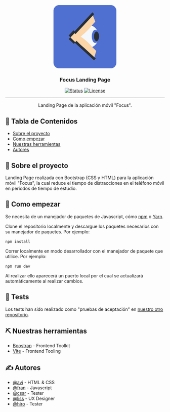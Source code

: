 <p align="center">
  <a href="" rel="noopener">
 <img width=200px height=200px src="src/images/logo.png" alt="Project logo"></a>
</p>

<h3 align="center">Focus Landing Page</h3>

<div align="center">

[![Status](https://img.shields.io/badge/status-active.svg)]()
[![License](https://img.shields.io/badge/license-GNU-blue.svg)](/LICENSE)

</div>

---

<p align="center"> Landing Page de la aplicación móvil "Focus".
    <br> 
</p>

## 📝 Tabla de Contenidos

- [Sobre el proyecto](#about)
- [Como empezar](#getting_started)
- [Nuestras herramientas](#built_using)
- [Autores](#authors)

## 🧐 Sobre el proyecto <a name = "about"></a>

Landing Page realizada con Bootstrap (CSS y HTML) para la aplicación móvil "Focus", la cual reduce el tiempo de distracciones en el teléfono móvil en periodos de tiempo de estudio.

## 🏁 Como empezar <a name = "getting_started"></a>

Se necesita de un manejador de paquetes de Javascript, cómo <a href="https://www.npmjs.com/">npm</a> o <a href="https://yarnpkg.com/">Yarn</a>.

Clone el repositorio localmente y descargue los paquetes necesarios con su manejador de paquetes. Por ejemplo:

```
npm install
```

Correr localmente en modo desarrollador con el manejador de paquete que utilice. Por ejemplo:

```
npm run dev
```

Al realizar ello aparecerá un puerto local por el cual se actualizará automáticamente al realizar cambios.

## 🔧 Tests<a name = "tests"></a>

Los tests han sido realizado como "pruebas de aceptación" en <a href="https://github.com/iFocusNow/acceptance-test">nuestro otro repositorio</a>.

## ⛏️ Nuestras herramientas <a name = "built_using"></a>

- [Boostrap](https://getbootstrap.com/) - Frontend Toolkit
- [Vite](https://vitejs.dev/) - Frontend Tooling

## ✍️ Autores <a name = "authors"></a>

- [@avi](https://github.com/avi-2-avi) - HTML & CSS
- [@fran](https://github.com/novarios1506) - Javascript
- [@csar](https://github.com/Cxsxrr) - Tester
- [@liss](https://github.com/Lisaneitor) - UX Designer
- [@hiro](https://github.com/HiroCardenas) - Tester
